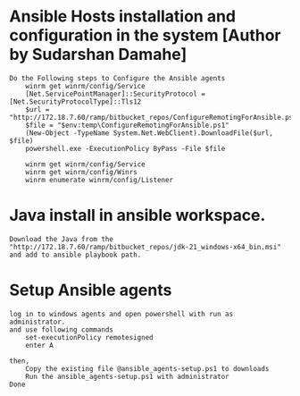 # Ansible Hosts installation and configuration in the system [Author by Sudarshan Damahe]


    Do the Following steps to Configure the Ansible agents
        winrm get winrm/config/Service
        [Net.ServicePointManager]::SecurityProtocol = [Net.SecurityProtocolType]::Tls12
        $url = "http://172.18.7.60/ramp/bitbucket_repos/ConfigureRemotingForAnsible.ps1"
        $file = "$env:temp\ConfigureRemotingForAnsible.ps1"
        (New-Object -TypeName System.Net.WebClient).DownloadFile($url, $file)
        powershell.exe -ExecutionPolicy ByPass -File $file
        
        winrm get winrm/config/Service
        winrm get winrm/config/Winrs
        winrm enumerate winrm/config/Listener
# Java install in ansible workspace.

    Download the Java from the "http://172.18.7.60/ramp/bitbucket_repos/jdk-21_windows-x64_bin.msi"
    and add to ansible playbook path.

# Setup Ansible agents 

    log in to windows agents and open powershell with run as administrator.
    and use following commands
        set-executionPolicy remotesigned
        enter A
    
    then,
        Copy the existing file @ansible_agents-setup.ps1 to downloads 
        Run the ansible_agents-setup.ps1 with administrator
    Done